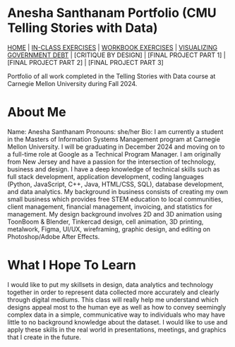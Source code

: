 # Anesha Santhanam Portfolio (CMU Telling Stories with Data)
[HOME](https://aneshas01.github.io/Anesha-Santhanam-Portfolio/) | [IN-CLASS EXERCISES](In-Class-Exercises) | [WORKBOOK EXERCISES](Workbook-Exercises) | [VISUALIZING GOVERNMENT DEBT](Visualizing-Government-Debt) | [CRITIQUE BY DESIGN] | [FINAL PROJECT PART 1] | [FINAL PROJECT PART 2] | [FINAL PROJECT PART 3] 

Portfolio of all work completed in the Telling Stories with Data course at Carnegie Mellon University during Fall 2024.

# About Me
Name: Anesha Santhanam 
Pronouns: she/her 
Bio: I am currently a student in the Masters of Information Systems Management program at Carnegie Mellon University. I will be graduating in December 2024 and moving on to a full-time role at Google as a Technical Program Manager. I am originally from New Jersey and have a passion for the intersection of technology, business and design. I have a deep knowledge of technical skills such as full stack development, application development, coding languages (Python, JavaScript, C++, Java, HTML/CSS, SQL), database development, and data analytics. My background in business consists of creating my own small business which provides free STEM education to local communities, client management, financial management, invoicing, and statistics for management. My design background involves 2D and 3D animation using ToonBoom & Blender, Tinkercad design, cell animation, 3D printing, metalwork, Figma, UI/UX, wireframing, graphic design, and editing on Photoshop/Adobe After Effects.

# What I Hope To Learn
I would like to put my skillsets in design, data analytics and technology together in order to represent data collected more accurately and clearly through digital mediums. This class will really help me understand which designs appeal most to the human eye as well as how to convey seemingly complex data in a simple, communicative way to individuals who may have little to no background knowledge about the dataset. I would like to use and apply these skills in the real world in presentations, meetings, and graphics that I create in the future.

